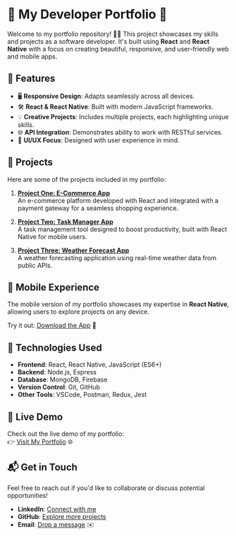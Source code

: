 # 🌟 My Developer Portfolio 🌟

Welcome to my portfolio repository! 👩‍💻 This project showcases my skills and projects as a software developer. It's built using **React** and **React Native** with a focus on creating beautiful, responsive, and user-friendly web and mobile apps.

## 🚀 Features

- 🖥 **Responsive Design**: Adapts seamlessly across all devices.
- 🛠 **React & React Native**: Built with modern JavaScript frameworks.
- 💡 **Creative Projects**: Includes multiple projects, each highlighting unique skills.
- 🌐 **API Integration**: Demonstrates ability to work with RESTful services.
- 🎨 **UI/UX Focus**: Designed with user experience in mind.

## 📂 Projects

Here are some of the projects included in my portfolio:

1. **[Project One: E-Commerce App](https://github.com/yourusername/ecommerce-project)**  
   An e-commerce platform developed with React and integrated with a payment gateway for a seamless shopping experience.

2. **[Project Two: Task Manager App](https://github.com/yourusername/task-manager-project)**  
   A task management tool designed to boost productivity, built with React Native for mobile users.

3. **[Project Three: Weather Forecast App](https://github.com/yourusername/weather-app)**  
   A weather forecasting application using real-time weather data from public APIs.

## 📱 Mobile Experience

The mobile version of my portfolio showcases my expertise in **React Native**, allowing users to explore projects on any device.

Try it out: [Download the App](https://play.google.com/store/apps/details?id=com.yourappname) 📲

## 🔧 Technologies Used

- **Frontend**: React, React Native, JavaScript (ES6+)
- **Backend**: Node.js, Express
- **Database**: MongoDB, Firebase
- **Version Control**: Git, GitHub
- **Other Tools**: VSCode, Postman, Redux, Jest

## 🌈 Live Demo

Check out the live demo of my portfolio:  
👉 [Visit My Portfolio](https://your-portfolio-link.com) 🌐

## 📬 Get in Touch

Feel free to reach out if you'd like to collaborate or discuss potential opportunities!

- **LinkedIn**: [Connect with me](https://www.linkedin.com/in/yourusername/)  
- **GitHub**: [Explore more projects](https://github.com/yourusername)  
- **Email**: [Drop a message](mailto:your.email@example.com) ✉️
